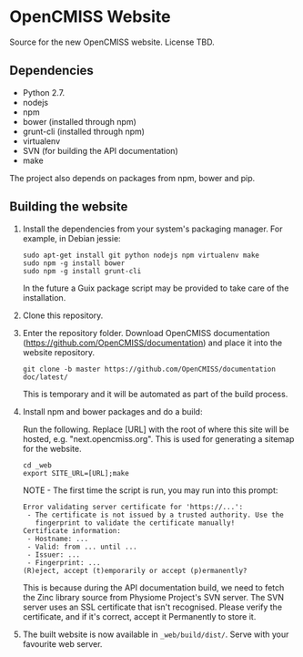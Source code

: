 OpenCMISS Website
=================

Source for the new OpenCMISS website.
License TBD.

Dependencies
------------
* Python 2.7.
* nodejs
* npm
* bower (installed through npm)
* grunt-cli (installed through npm)
* virtualenv
* SVN (for building the API documentation)
* make

The project also depends on packages from npm, bower and pip.

Building the website
--------------------

1. Install the dependencies from your system's packaging manager. For example, in Debian jessie:

   ```
   sudo apt-get install git python nodejs npm virtualenv make
   sudo npm -g install bower
   sudo npm -g install grunt-cli
   ```

   In the future a Guix package script may be provided to take care of the installation.

2. Clone this repository.

3. Enter the repository folder. Download OpenCMISS documentation (https://github.com/OpenCMISS/documentation) and place it into the website repository.

   ```
   git clone -b master https://github.com/OpenCMISS/documentation doc/latest/
   ```

   This is temporary and it will be automated as part of the build process.

4. Install npm and bower packages and do a build:

   Run the following. Replace [URL] with the root of where this site will be hosted, e.g. "next.opencmiss.org". This is used for generating a sitemap for the website. 

   ```
   cd _web
   export SITE_URL=[URL];make
   ```
   NOTE - The first time the script is run, you may run into this prompt:
   
   ```
   Error validating server certificate for 'https://...':
    - The certificate is not issued by a trusted authority. Use the
      fingerprint to validate the certificate manually!
   Certificate information:
    - Hostname: ...
    - Valid: from ... until ...
    - Issuer: ...
    - Fingerprint: ...
   (R)eject, accept (t)emporarily or accept (p)ermanently? 
   ```

   This is because during the API documentation build, we need to fetch the Zinc library source from Physiome Project's SVN server. The SVN server uses an SSL certificate that isn't recognised. Please verify the certificate, and if it's correct, accept it Permanently to store it.


5. The built website is now available in `_web/build/dist/`. Serve with your favourite web server.
